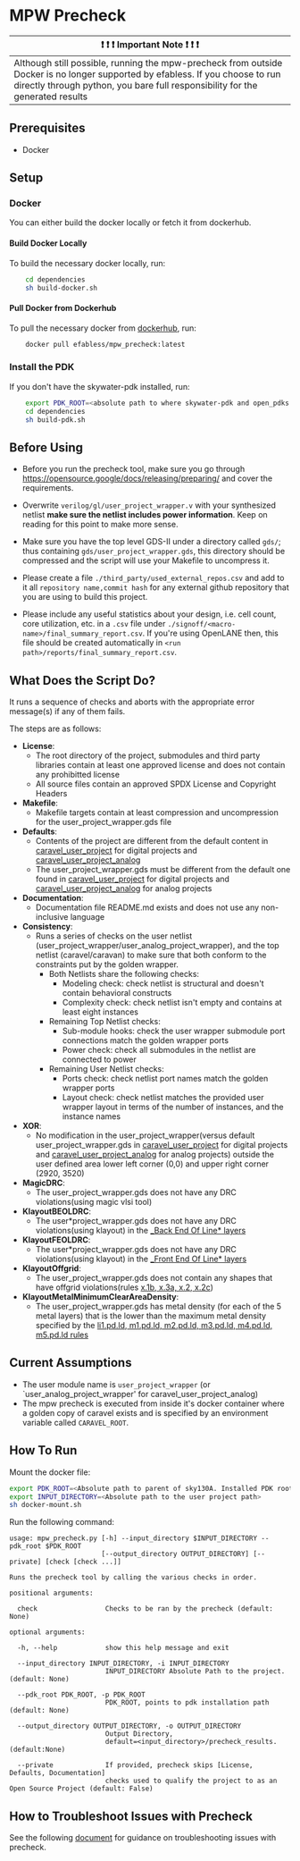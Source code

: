 # MPW Precheck

| :exclamation: :exclamation: :exclamation:  Important Note  :exclamation: :exclamation: :exclamation: |
| -------------------------------------------------------------------------------------------------------------------------------------------------------------------------------------------------------------- |
| Although still possible, running the mpw-precheck from outside Docker is no longer supported by efabless. If you choose to run directly through python, you bare full responsibility for the generated results |

## Prerequisites

- Docker

## Setup

### Docker

You can either build the docker locally or fetch it from dockerhub.

#### Build Docker Locally

To build the necessary docker locally, run:

```bash
    cd dependencies
    sh build-docker.sh
```

#### Pull Docker from Dockerhub

To pull the necessary docker from [dockerhub](https://hub.docker.com/repository/docker/efabless/mpw_precheck/tags?page=1&ordering=last_updated), run:

```bash
    docker pull efabless/mpw_precheck:latest
```

### Install the PDK

If you don't have the skywater-pdk installed, run:

```bash
    export PDK_ROOT=<absolute path to where skywater-pdk and open_pdks will reside>
    cd dependencies
    sh build-pdk.sh
```

## Before Using

- Before you run the precheck tool, make sure you go through https://opensource.google/docs/releasing/preparing/ and cover the requirements.

- Overwrite `verilog/gl/user_project_wrapper.v` with your synthesized netlist **make sure the netlist includes power information**. Keep on reading for this point to make more sense.

- Make sure you have the top level GDS-II under a directory called `gds/`; thus containing `gds/user_project_wrapper.gds`, this directory should be compressed and the script will use your Makefile to uncompress it.

- Please create a file `./third_party/used_external_repos.csv` and add to it all `repository name,commit hash` for any external github repository that you are using to build this project.

- Please include any useful statistics about your design, i.e. cell count, core utilization, etc. in a `.csv` file under `./signoff/<macro-name>/final_summary_report.csv`. If you're using OpenLANE then, this file should be created
  automatically in `<run path>/reports/final_summary_report.csv`.

## What Does the Script Do?

It runs a sequence of checks and aborts with the appropriate error message(s) if any of them fails.

The steps are as follows:

- **License**:
  - The root directory of the project, submodules and third party libraries contain at least one approved license and does not contain any prohibitted license
  - All source files contain an approved SPDX License and Copyright Headers
- **Makefile**:
  - Makefile targets contain at least compression and uncompression for the user_project_wrapper.gds file
- **Defaults**:
  - Contents of the project are different from the default content in [caravel_user_project](https://github.com/efabless/caravel_user_project.git) for digital projects
    and [caravel_user_project_analog](https://github.com/efabless/caravel_user_project_analog.git)
  - The user_project_wrapper.gds must be different from the default one found in [caravel_user_project](https://github.com/efabless/caravel_user_project.git) for digital projects
    and [caravel_user_project_analog](https://github.com/efabless/caravel_user_project_analog.git) for analog projects
- **Documentation**:
  - Documentation file README.md exists and does not use any non-inclusive language
- **Consistency**:
  - Runs a series of checks on the user netlist (user_project_wrapper/user_analog_project_wrapper), and the top netlist (caravel/caravan) to make sure that both conform to the constraints put by the golden wrapper.
    - Both Netlists share the following checks:
      - Modeling check: check netlist is structural and doesn't contain behavioral constructs
      - Complexity check: check netlist isn't empty and contains at least eight instances
    - Remaining Top Netlist checks:
      - Sub-module hooks: check the user wrapper submodule port connections match the golden wrapper ports
      - Power check: check all submodules in the netlist are connected to power
    - Remaining User Netlist checks:
      - Ports check: check netlist port names match the golden wrapper ports
      - Layout check: check netlist matches the provided user wrapper layout in terms of the number of instances, and the instance names
- **XOR**:
  - No modification in the user_project_wrapper(versus default user_project_wrapper.gds in [caravel_user_project](https://github.com/efabless/caravel_user_project.git) for digital projects
    and [caravel_user_project_analog](https://github.com/efabless/caravel_user_project_analog.git) for analog projects) outside the user defined area lower left corner (0,0) and upper right corner (2920, 3520)
- **MagicDRC**:
  - The user_project_wrapper.gds does not have any DRC violations(using magic vlsi tool)
- **KlayoutBEOLDRC**:
  - The user*project_wrapper.gds does not have any DRC violations(using klayout) in the [\_Back End Of Line* layers](https://skywater-pdk.readthedocs.io/en/main/rules/summary.html)
- **KlayoutFEOLDRC**:
  - The user*project_wrapper.gds does not have any DRC violations(using klayout) in the [\_Front End Of Line* layers](https://skywater-pdk.readthedocs.io/en/main/rules/summary.html)
- **KlayoutOffgrid**:
  - The user_project_wrapper.gds does not contain any shapes that have offgrid violations(rules [x.1b, x.3a, x.2, x.2c](https://skywater-pdk.readthedocs.io/en/main/rules/periphery.html))
- **KlayoutMetalMinimumClearAreaDensity**:
  - The user_project_wrapper.gds has metal density (for each of the 5 metal layers) that is the lower than the maximum metal density specified by
    the [li1.pd.ld, m1.pd.ld, m2.pd.ld, m3.pd.ld, m4.pd.ld, m5.pd.ld rules](https://skywater-pdk.readthedocs.io/en/main/rules/periphery.html)

## Current Assumptions

- The user module name is `user_project_wrapper` (or `user_analog_project_wrapper' for caravel_user_project_analog)
- The mpw precheck is executed from inside it's docker container where a golden copy of caravel exists and is specified by an environment variable called `CARAVEL_ROOT`.

## How To Run

Mount the docker file:

```bash
export PDK_ROOT=<Absolute path to parent of sky130A. Installed PDK root.>
export INPUT_DIRECTORY=<Absolute path to the user project path>
sh docker-mount.sh
```

Run the following command:

```
usage: mpw_precheck.py [-h] --input_directory $INPUT_DIRECTORY --pdk_root $PDK_ROOT
                       [--output_directory OUTPUT_DIRECTORY] [--private] [check [check ...]]

Runs the precheck tool by calling the various checks in order.

positional arguments:

  check                 Checks to be ran by the precheck (default: None)

optional arguments:

  -h, --help            show this help message and exit

  --input_directory INPUT_DIRECTORY, -i INPUT_DIRECTORY
                        INPUT_DIRECTORY Absolute Path to the project. (default: None)

  --pdk_root PDK_ROOT, -p PDK_ROOT
                        PDK_ROOT, points to pdk installation path (default: None)

  --output_directory OUTPUT_DIRECTORY, -o OUTPUT_DIRECTORY
                        Output Directory,
                        default=<input_directory>/precheck_results. (default:None)

  --private             If provided, precheck skips [License, Defaults, Documentation]
                        checks used to qualify the project to as an Open Source Project (default: False)
```

## How to Troubleshoot Issues with Precheck

See the following [document](./debug_precheck.md) for guidance on troubleshooting issues with precheck.
